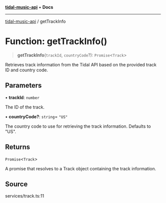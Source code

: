 [**tidal-music-api**](../README.md) • **Docs**

---

[tidal-music-api](../globals.md) / getTrackInfo

# Function: getTrackInfo()

> **getTrackInfo**(`trackId`, `countryCode`?): `Promise`\<`Track`\>

Retrieves track information from the Tidal API based on the provided track ID and country code.

## Parameters

• **trackId**: `number`

The ID of the track.

• **countryCode?**: `string`= `"US"`

The country code to use for retrieving the track information. Defaults to "US".

## Returns

`Promise`\<`Track`\>

A promise that resolves to a Track object containing the track information.

## Source

services/track.ts:11
